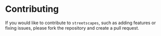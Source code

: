 # Contributing

If you would like to contribute to `streetscapes`, such as adding features or fixing issues, please fork the repository and create a pull request.